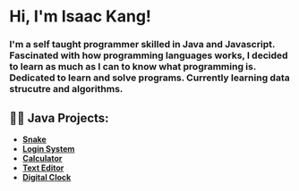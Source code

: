 <h1>Hi, I'm Isaac Kang! </h1>
<h3>I'm a self taught programmer skilled in Java and Javascript. Fascinated with how programming languages works, I decided to learn as much as I can to know what
programming is. Dedicated to learn and solve programs. Currently learning data strucutre and algorithms. </h3>

<h2>👨‍💻 Java Projects:</h2>

- <b>[Snake](https://github.com/ikang10/Snake-game)</b>
- <b>[Login System](https://github.com/ikang10/Login-System)</b>
- <b>[Calculator](https://github.com/ikang10/Calculator)</b>
- <b>[Text Editor](https://github.com/ikang10/Text-Editor)</b>
- <b>[Digital Clock](https://github.com/ikang10/Digital-Clock)</b>

